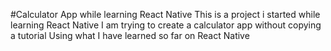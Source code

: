 #Calculator App while learning React Native
This is a project i started while learning React Native
I am trying to create a calculator app without copying a tutorial
Using what I have learned so far on React Native 
